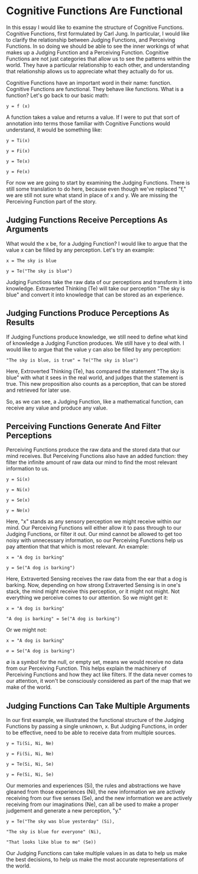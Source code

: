 # Cognitive Functions Are Functional

In this essay I would like to examine the structure of Cognitive Functions. Cognitive Functions, first formulated by Carl Jung. In particular, I would like to clarify the relationship between Judging Functions, and Perceiving Functions. In so doing we should be able to see the inner workings of what makes up a Judging Function and a Perceiving Function. Cognitive Functions are not just categories that allow us to see the patterns within the world. They have a particular relationship to each other, and understanding that relationship allows us to appreciate what they actually do for us.

Cognitive Functions have an important word in their name: function. Cognitive Functions are functional. They behave like functions. What is a function? Let's go back to our basic math:

    y = f (x)

A function takes a value and returns a value. If I were to put that sort of annotation into terms those familiar with Cognitive Functions would understand, it would be something like:

    y = Ti(x)

    y = Fi(x)

    y = Te(x)

    y = Fe(x)

For now we are going to start by examining the Judging Functions. There is still some translation to do here, because even though we've replaced "f," we are still not sure what stand in place of x and y. We are missing the Perceiving Function part of the story.

## Judging Functions Receive Perceptions As Arguments

What would the x be, for a Judging Function? I would like to argue that the value x can be filled by any perception. Let's try an example:

    x = The sky is blue

    y = Te("The sky is blue")

Judging Functions take the raw data of our perceptions and transform it into knowledge. Extraverted Thinking (Te) will take our perception "The sky is blue" and convert it into knowledge that can be stored as an experience.

## Judging Functions Produce Perceptions As Results

If Judging Functions produce knowledge, we still need to define what kind of knowledge a Judging Function produces. We still have y to deal with. I would like to argue that the value y can also be filled by any perception:

    "The sky is blue, is true" = Te("The sky is blue")

Here, Extroverted Thinking (Te), has compared the statement "The sky is blue" with what it sees in the real world, and judges that the statement is true. This new proposition also counts as a perception, that can be stored and retrieved for later use.

So, as we can see, a Judging Function, like a mathematical function, can receive any value and produce any value.

## Perceiving Functions Generate And Filter Perceptions

Perceiving Functions produce the raw data and the stored data that our mind receives. But Perceiving Functions also have an added function: they filter the infinite amount of raw data our mind to find the most relevant information to us.

    y = Si(x)

    y = Ni(x)

    y = Se(x)

    y = Ne(x)

Here, "x" stands as any sensory perception we might receive within our mind. Our Perceiving Functions will either allow it to pass through to our Judging Functions, or filter it out. Our mind cannot be allowed to get too noisy with unnecessary information, so our Perceiving Functions help us pay attention that that which is most relevant. An example:

    x = "A dog is barking"

    y = Se("A dog is barking")

Here, Extraverted Sensing receives the raw data from the ear that a dog is barking. Now, depending on how strong Extraverted Sensing is in one's stack, the mind might receive this perception, or it might not might. Not everything we perceive comes to our attention. So we might get it:

    x = "A dog is barking"

    "A dog is barking" = Se("A dog is barking")

Or we might not:

    x = "A dog is barking"

    ∅ = Se("A dog is barking")

∅ is a symbol for the null, or empty set, means we would receive no data from our Perceiving Function. This helps explain the machinery of Perceiving Functions and how they act like filters. If the data never comes to our attention, it won't be consciously considered as part of the map that we make of the world.


## Judging Functions Can Take Multiple Arguments

In our first example, we illustrated the functional structure of the Judging Functions by passing a single unknown, x. But Judging Functions, in order to be effective, need to be able to receive data from multiple sources.

    y = Ti(Si, Ni, Ne)

    y = Fi(Si, Ni, Ne)

    y = Te(Si, Ni, Se)

    y = Fe(Si, Ni, Se)

Our memories and experiences (Si), the rules and abstractions we have gleaned from those experiences (Ni), the new information we are actively receiving from our five senses (Se), and the new information we are actively receiving from our imaginations (Ne), can all be used to make a proper judgement and generate a new perception, "y."

    y = Te("The sky was blue yesterday" (Si),

    "The sky is blue for everyone" (Ni),

    "That looks like blue to me" (Se))

Our Judging Functions can take multiple values in as data to help us make the best decisions, to help us make the most accurate representations of the world.

